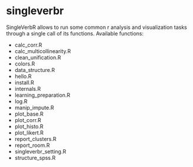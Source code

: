 # singleverbr
SingleVerbR allows to run some common r analysis and visualization tasks through a single call of its functions.
Available functions:


 * calc_corr.R
 * calc_multicollinearity.R
 * clean_unification.R
 * colors.R
 * data_structure.R
 * hello.R
 * install.R
 * internals.R
 * learning_preparation.R
 * log.R
 * manip_impute.R
 * plot_base.R
 * plot_corr.R
 * plot_histo.R
 * plot_likert.R
 * report_clusters.R
 * report_room.R
 * singleverbr_setting.R
 * structure_spss.R
